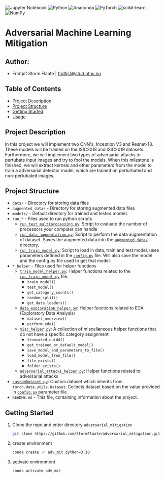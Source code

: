 ![Jupyter Notebook](https://img.shields.io/badge/jupyter-%23FA0F00.svg?style=for-the-badge&logo=jupyter&logoColor=white)
![Python](https://img.shields.io/badge/python-3670A0?style=for-the-badge&logo=python&logoColor=ffdd54)
![Anaconda](https://img.shields.io/badge/Anaconda-%2344A833.svg?style=for-the-badge&logo=anaconda&logoColor=white)
![PyTorch](https://img.shields.io/badge/PyTorch-%23EE4C2C.svg?style=for-the-badge&logo=PyTorch&logoColor=white)
![scikit-learn](https://img.shields.io/badge/scikit--learn-%23F7931E.svg?style=for-the-badge&logo=scikit-learn&logoColor=white)
![NumPy](https://img.shields.io/badge/numpy-%23013243.svg?style=for-the-badge&logo=numpy&logoColor=white)
# Adversarial Machine Learning Mitigation
### 

## Author: 
- Fridtjof Storm Flaate | fridtjsf@stud.ntnu.no

## Table of Contents

- [Project Description](#project-description)
- [Project Structure](#project-structure)
- [Getting Started](#getting-started)
- [Usage](#usage)

## Project Description

In this project we will implement two CNN's, Inception V3 and Resnet-18. These models will be trained on the ISIC2018 and ISIC2019 datasets. Furthermore, we will implement two types of adversarial attacks to pertubate input images and try to fool the models. When this milestone is finished, we will extract kernels and other parameters from the model to train a adversarial detector model, which are trained on perturbated and non-pertubated images.

## Project Structure

- `data/` - Directory for storing data files
- `augmented_data/` - Directory for storing augmented data files
- `models/` - Default directory for trained and tested models
- `run_*` - Files used to run python scripts
   - [`run_test_multiprocessing.py`](./run_test_multiprocessing.py): Script to evaluate the number of processors your computer can handle
   - [`run_data_augmentation.py`](./run_data_augmentation.py): Script to perform the data augmentation of dataset. Saves the augmented data into the [`augmented_data/`](./augmented_data/) directory.
   - [`run_train_model.py`](./run_train_model.py): Script to load in data, train and test model, uses parameters defined in the [`config.py`](./config.py) file. Will also save the model and the config.py file used to get that model.
- `*_helper` - Files used for helper functions
   - [`train_model_helper.py`](./train_model_helper.py): Helper functions related to the [`run_train_model.py`](./run_train_model.py) file.
      - `train_model()`
      - `test_model()`
      - `get_category_counts()`
      - `random_split()`
      - `get_data_loaders()`
   - [`data_exploration_helper.py`](./data_exploration_helper.py): Helper functions related to EDA (Exploratory Data Analysis) 
      - `dataset_overview()`
      - `perform_eda()`
   - [`misc_helper.py`](./misc_helper.py): A collection of miscellaneous helper functions that do not have a specific category assignment
      - `truncated_uuid4()`
      - `get_trained_or_default_model()`
      - `save_model_and_parameters_to_file()`
      - `load_model_from_file()`
      - `file_exists()`
      - `folder_exists()`
   - [`adversarial_attacks_helper.py`](./adversarial_attacks_helper.py): Helper functions related to adversarial attacks
- [`customDataset.py`](./customDataset.py): Custom dataset which inherits from `torch.data.utils.Dataset`. Collects dataset based on the value provided in [`config.py`](./config.py) parameter file.
- `README.md` - This file, containing information about the project.

## Getting Started

1. Clone the repo and enter directory `adversarial_mitigation`
   ```sh
   git clone https://github.com/StormFlaate/adversarial_mitigation.git
   ```
2. create environment
   ```sh
   conda create -n adv_mit python=3.10
   ```
3. activate environment
   ```sh
   conda activate adv_mit
   ```